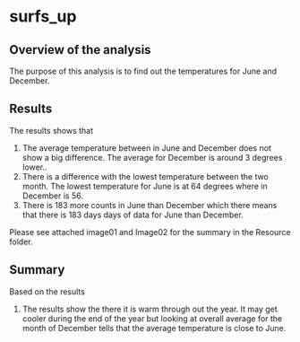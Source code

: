 # surfs_up

## Overview of the analysis

<p>The purpose of this analysis is to find out the temperatures for June and December.</p>

## Results

<p>The results shows that 
<ol>
<li>The average temperature between in June and December does not show a big difference. The average for December is around 3 degrees lower..</li>
<li>There is a difference with the lowest temperature between the two month. The lowest temperature for June is at 64 degrees where in December is 56.</li>
<li>There is 183 more counts in June than December which there means that there is 183 days days of data for June than December. </li>
</ol>
Please see attached image01 and Image02 for the summary in the Resource folder.</p>

## Summary

Based on the results
<ol>
<li>The results show the there it is warm through out the year. It may get cooler during the end of the year but looking at overall average for the month of December tells that the average temperature is close to June.</li>
</ol>
